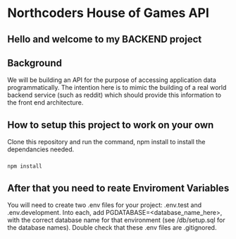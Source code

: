 # Northcoders House of Games API

## Hello and welcome to my BACKEND project

## Background

We will be building an API for the purpose of accessing application data programmatically. The intention here is to mimic the building of a real world backend service (such as reddit) which should provide this information to the front end architecture.


## How to setup this project to work on your own

Clone this repository and run the command, npm install to install the dependancies needed.
### 
```
npm install
```
## After that you need to reate Enviroment Variables

You will need to create two .env files for your project: .env.test and .env.development. Into each, add PGDATABASE=<database_name_here>, with the correct database name for that environment (see /db/setup.sql for the database names). Double check that these .env files are .gitignored.